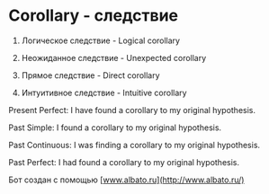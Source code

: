 # Corollary - следствие

1. Логическое следствие - Logical corollary

2. Неожиданное следствие - Unexpected corollary

3. Прямое следствие - Direct corollary

4. Интуитивное следствие - Intuitive corollary

Present Perfect: I have found a corollary to my original hypothesis.

Past Simple: I found a corollary to my original hypothesis.

Past Continuous: I was finding a corollary to my original hypothesis.

Past Perfect: I had found a corollary to my original hypothesis.

Бот создан с помощью [www.albato.ru](http://www.albato.ru/)

